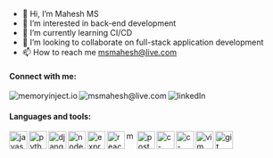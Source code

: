 - 👋 Hi, I’m Mahesh MS
- 👀 I’m interested in back-end development
- 🌱 I’m currently learning CI/CD
- 💞️ I’m looking to collaborate on full-stack application development
- 📫 How to reach me msmahesh@live.com

#### Connect with me:
[<img align="left" alt="memoryinject.io" src="https://img.icons8.com/ios-glyphs/30/4a90e2/domain.png"/>](https://wwww.memoryinject.io)
[<img align="left" alt="msmahesh@live.com" src="https://img.icons8.com/ios-glyphs/30/4a90e2/new-post.png"/>](mailto:msmahesh@live.com)
[<img align="left" alt="linkedIn" src="https://img.icons8.com/ios-glyphs/30/4a90e2/linkedin.png"/>](https://www.linkedin.com/in/maxcolor/)   

<br />

#### Languages and tools:
[<img align="left" alt="javascript-programming-language" width="32" src="https://user-images.githubusercontent.com/72661846/147392042-feacdbd2-9e1e-4e51-868c-2c743dcc8728.png"/>](https://wwww.memoryinject.io)
[<img align="left" alt="python-programming-language" width="32" src="https://user-images.githubusercontent.com/72661846/147392059-fd8f1920-fb5b-46c8-a95d-b43002c9672a.png"/>](https://wwww.memoryinject.io)
[<img align="left" alt="django" width="32" src="https://user-images.githubusercontent.com/72661846/147392077-f557b003-c284-4a16-a3e6-251781aba3ef.png"/>](https://wwww.memoryinject.io)
[<img align="left" alt="node-js" width="32" src="https://user-images.githubusercontent.com/72661846/147392084-dfb5937c-b93e-46a8-aceb-5f68fe402466.png"/>](https://wwww.memoryinject.io)
[<img align="left" alt="expressjs" width="32" src="https://user-images.githubusercontent.com/72661846/147392102-afbc4410-7c95-4f0b-ba61-c404b957dcab.png"/>](https://wwww.memoryinject.io)
[<img align="left" alt="react-js" width="32" src="https://user-images.githubusercontent.com/72661846/147392157-0f8ac5bb-8ae6-4c53-9c38-b612bd8504bd.png"/>](https://wwww.memoryinject.io)
[<img align="left" alt="mongodb" width="16" src="https://user-images.githubusercontent.com/72661846/147392126-2f8a55d9-9f36-4e54-9fcd-b2b0e9b118e8.png"/>](https://wwww.memoryinject.io)
[<img align="left" alt="postgressql" width="32" src="https://user-images.githubusercontent.com/72661846/147391776-8c8e6605-f5a4-430d-8cb1-0ecac10af7e7.png"/>](https://wwww.memoryinject.io)
[<img align="left" alt="c-program" width="32" src="https://user-images.githubusercontent.com/72661846/147392177-95200c3e-00e2-452e-92f3-58e89ba75b60.png"/>](https://wwww.memoryinject.io)
[<img align="left" alt="c-plus-plus-programming-language" width="32" src="https://user-images.githubusercontent.com/72661846/147392196-494af463-5831-48d0-a564-00214a836d99.png"/>](https://wwww.memoryinject.io)
[<img align="left" alt="vim" width="32" src="https://user-images.githubusercontent.com/72661846/147392228-718f1ea2-f49f-4a9b-a946-cf6e40c755f5.png"/>](https://wwww.memoryinject.io)
[<img align="left" alt="git" width="32" src="https://user-images.githubusercontent.com/72661846/147392274-3df825d2-3746-4dc4-b734-c70dfa59b56e.png"/>](https://wwww.memoryinject.io)

<!---
memoryInject/memoryInject is a ✨ special ✨ repository because its `README.md` (this file) appears on your GitHub profile.
You can click the Preview link to take a look at your changes.
--->




